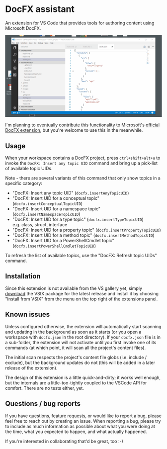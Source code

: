 # DocFX assistant

An extension for VS Code that provides tools for authoring content using Microsoft DocFX.

![DocFX Assistant in action](docs/images/DocFX-extension.gif)

I'm [planning](https://github.com/tintoy/docfx-assistant/issues/6) to eventually contribute this functionality to Microsoft's [official DocFX extension](https://marketplace.visualstudio.com/items?itemName=docfxsvc.DocFXPreview), but you're welcome to use this in the meanwhile.

## Usage

When your workspace contains a DocFX project, press `ctrl+shift+alt+u` to invoke the `DocFX: Insert any topic UID` command and bring up a pick-list of available topic UIDs.

Note - there are several variants of this command that only show topics in a specific category:

* "DocFX: Insert any topic UID" (`docfx.insertAnyTopicUID`)
* "DocFX: Insert UID for a conceptual topic" (`docfx.insertConceptualTopicUID`)
* "DocFX: Insert UID for a namespace topic" (`docfx.insertNamespaceTopicUID`)
* "DocFX: Insert UID for a type topic" (`docfx.insertTypeTopicUID`)  
  e.g. class, struct, interface
* "DocFX: Insert UID for a property topic" (`docfx.insertPropertyTopicUID`)
* "DocFX: Insert UID for a method topic" (`docfx.insertMethodTopicUID`)
* "DocFX: Insert UID for a PowerShellCmdlet topic" (`docfx.insertPowerShellCmdletTopicUID`)

To refresh the list of available topics, use the "DocFX: Refresh topic UIDs" command.

## Installation

Since this extension is not available from the VS gallery yet, simply [download](https://github.com/tintoy/docfx-assistant/releases/latest) the VSIX package for the latest release and install it by choosing "Install from VSIX" from the menu on the top right of the extensions panel.

## Known issues

Unless configured otherwise, the extension will automatically start scanning and updating in the background as soon as it starts (or you open a workspace with `docfx.json` in the root directory). If your `docfx.json` file is in a sub-folder, the extension will not activate until you first invoke one of its commands (at which point, it will scan all the project's content files).

The initial scan respects the project's content file globs (i.e. include / exclude), but the background updates do not (this will be added in a later release of the extension).

The design of this extension is a little quick-and-dirty; it works well enough, but the internals are a little-too-tightly coupled to the VSCode API for comfort. There are no tests either, yet.

## Questions / bug reports

If you have questions, feature requests, or would like to report a bug, please feel free to reach out by creating an issue. When reporting a bug, please try to include as much information as possible about what you were doing at the time, what you expected to happen, and what actually happened.

If you're interested in collaborating that'd be great, too :-)

